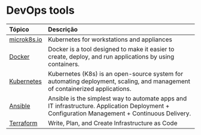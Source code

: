 # DevOps tools

| Tópico                             | Descrição                                                   |
|:-----------------------------------|:------------------------------------------------------------|
| [microk8s.io](https://microk8s.io/) | Kubernetes for workstations and appliances |
| [Docker](https://www.docker.com/) | Docker is a tool designed to make it easier to create, deploy, and run applications by using containers. |
| [Kubernetes](https://kubernetes.io/) | Kubernetes (K8s) is an open-source system for automating deployment, scaling, and management of containerized applications. |
| [Ansible](https://www.ansible.com/) | Ansible is the simplest way to automate apps and IT infrastructure. Application Deployment + Configuration Management + Continuous Delivery. |
| [Terraform](https://www.terraform.io/) | Write, Plan, and Create Infrastructure as Code | 